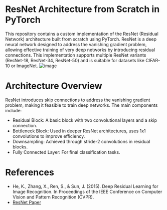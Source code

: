 # ResNet Architecture from Scratch in PyTorch

This repository contains a custom implementation of the ResNet (Residual Network) architecture built from scratch using PyTorch. ResNet is a deep neural network designed to address the vanishing gradient problem, allowing effective training of very deep networks by introducing residual connections. This implementation supports multiple ResNet variants (ResNet-18, ResNet-34, ResNet-50) and is suitable for datasets like CIFAR-10 or ImageNet.
![image](https://github.com/user-attachments/assets/d97db310-0aa0-4606-9f45-bf4d5d5ebcfa)

# Architecture Overview
ResNet introduces skip connections to address the vanishing gradient problem, making it feasible to train deep networks. The main components include:

- Residual Block: A basic block with two convolutional layers and a skip connection.
- Bottleneck Block: Used in deeper ResNet architectures, uses 1x1 convolutions to improve efficiency.
- Downsampling: Achieved through stride-2 convolutions in residual blocks.
- Fully Connected Layer: For final classification tasks.
  
# References
- He, K., Zhang, X., Ren, S., & Sun, J. (2015). Deep Residual Learning for Image Recognition. In Proceedings of the IEEE Conference on Computer Vision and Pattern Recognition (CVPR).
- [ResNet Paper](https://arxiv.org/abs/1512.03385)
